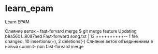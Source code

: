 # learn_epam
Learn EPAM

Слияние веток - fast-forvard merge
$ git merge feature
Updating b8a5601..8087aed
Fast-forward
 song.txt | 12 ++++++++++--
 1 file changed, 10 insertions(+), 2 deletions(-)
Слияние веток объединением в новый commit- non fast-forvard merge
